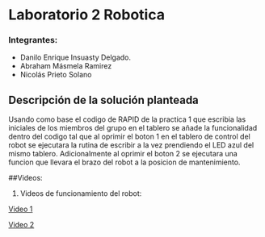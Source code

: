 # Laboratorio 2 Robotica
### Integrantes: 
- Danilo Enrique Insuasty Delgado.
- Abraham Másmela Ramirez
- Nicolás Prieto Solano
## Descripción de la solución planteada
Usando como base el codigo de RAPID de la practica 1 que escribia las iniciales de los miembros del grupo en el tablero se añade la funcionalidad dentro del codigo tal que al oprimir el boton 1 en el tablero de control del robot se ejecutara la rutina de escribir a la vez prendiendo el LED azul del mismo tablero. Adicionalmente al oprimir el boton 2 se ejecutara una funcion que llevara el brazo del robot a la posicion de mantenimiento.

##Videos:

1) Videos de funcionamiento del robot:
  <p><a href="https://youtu.be/UBZBv8D7sB0" target='_blank'>Video 1</a></p>
  <p><a href="https://youtu.be/Xxzc5nZoff8" target='blank'>Video 2</a></p>
